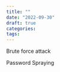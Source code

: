 ```yaml
---
title: ""
date: "2022-09-30"
draft: true
categories:
tags:
---
```



Brute force attack


Password Spraying
